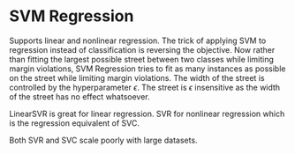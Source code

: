 # SVM Regression
Supports linear and nonlinear regression. The trick of applying SVM to regression instead of classification is reversing the objective. Now rather than fitting the largest possible street between two classes while limiting margin violations, SVM Regression tries to fit as many instances as possible on the street while limiting margin violations. The width of the street is controlled by the hyperparameter $\epsilon$. The street is $\epsilon$ insensitive as the width of the street has no effect whatsoever. 

LinearSVR is great for linear regression.
SVR for nonlinear regression which is the regression equivalent of SVC. 

Both SVR and SVC scale poorly with large datasets.
